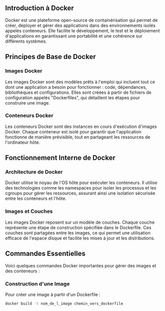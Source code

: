 ## Introduction à Docker

Docker est une plateforme open-source de containérisation qui permet de créer, déployer et gérer des applications dans des environnements isolés appelés conteneurs. Elle facilite le développement, le test et le déploiement d'applications en garantissant une portabilité et une cohérence sur différents systèmes.

## Principes de Base de Docker

### Images Docker

Les images Docker sont des modèles prêts à l'emploi qui incluent tout ce dont une application a besoin pour fonctionner : code, dépendances, bibliothèques et configurations. Elles sont créées à partir de fichiers de configuration appelés "Dockerfiles", qui détaillent les étapes pour construire une image.

### Conteneurs Docker

Les conteneurs Docker sont des instances en cours d'exécution d'images Docker. Chaque conteneur est isolé pour garantir que l'application fonctionne de manière prévisible, tout en partageant les ressources de l'ordinateur hôte.

## Fonctionnement Interne de Docker

### Architecture de Docker

Docker utilise le noyau de l'OS hôte pour exécuter les conteneurs. Il utilise des technologies comme les namespaces pour isoler les processus et les cgroups pour gérer les ressources, assurant ainsi une isolation sécurisée entre les conteneurs et l'hôte.

### Images et Couches

Les images Docker reposent sur un modèle de couches. Chaque couche représente une étape de construction spécifiée dans le Dockerfile. Ces couches sont partagées entre les images, ce qui permet une utilisation efficace de l'espace disque et facilite les mises à jour et les distributions.

## Commandes Essentielles

Voici quelques commandes Docker importantes pour gérer des images et des conteneurs :

### Construction d'une Image

Pour créer une image à partir d'un Dockerfile :

```bash
docker build -t nom_de_l_image chemin_vers_dockerfile
